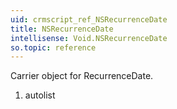 ```yaml
---
uid: crmscript_ref_NSRecurrenceDate
title: NSRecurrenceDate
intellisense: Void.NSRecurrenceDate
so.topic: reference
---
```



Carrier object for RecurrenceDate.




1. autolist

